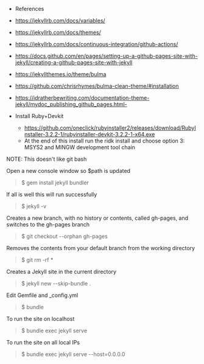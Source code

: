 - References
-  https://jekyllrb.com/docs/variables/
-  https://jekyllrb.com/docs/themes/
-  https://jekyllrb.com/docs/continuous-integration/github-actions/
-  https://docs.github.com/en/pages/setting-up-a-github-pages-site-with-jekyll/creating-a-github-pages-site-with-jekyll
-  https://jekyllthemes.io/theme/bulma
-  https://github.com/chrisrhymes/bulma-clean-theme/#installation
-  https://idratherbewriting.com/documentation-theme-jekyll/mydoc_publishing_github_pages.html-

- Install Ruby+Devkit
  - https://github.com/oneclick/rubyinstaller2/releases/download/RubyInstaller-3.2.2-1/rubyinstaller-devkit-3.2.2-1-x64.exe
  - At the end of this install run the ridk install and choose option 3: MSYS2 and MINGW development tool chain



NOTE: This doesn't like git bash

Open a new console window so $path is updated
>$ gem install jekyll bundler

If all is well this will run successfully
>$ jekyll -v

Creates a new branch, with no history or contents, called gh-pages, and switches to the gh-pages branch
>$ git checkout --orphan gh-pages

Removes the contents from your default branch from the working directory
>$ git rm -rf *

Creates a Jekyll site in the current directory
>$ jekyll new --skip-bundle .

Edit Gemfile and _config.yml
>$ bundle

To run the site on localhost
>$ bundle exec jekyll serve

To run the site on all local IPs
>$ bundle exec jekyll serve --host=0.0.0.0
